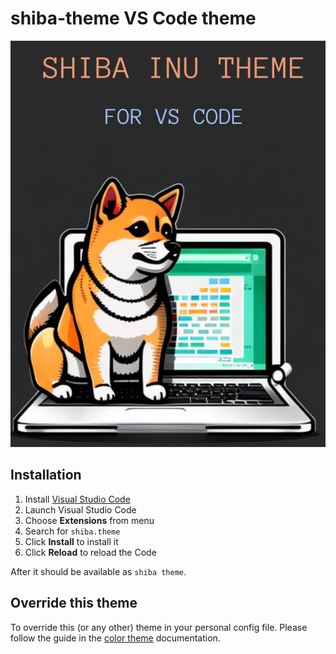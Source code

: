 # shiba-theme VS Code theme

<img src="https://github.com/rochelle-norman/shiba-vscode-theme/raw/main/shiba.png" alt="shiba theme">

## Installation

1.  Install [Visual Studio Code](https://code.visualstudio.com/)
2.  Launch Visual Studio Code
3.  Choose **Extensions** from menu
4.  Search for `shiba.theme`
5.  Click **Install** to install it
6.  Click **Reload** to reload the Code

After it should be available as `shiba theme`.

## Override this theme

To override this (or any other) theme in your personal config file. Please follow the guide in the [color theme](https://code.visualstudio.com/api/extension-guides/color-theme) documentation.
